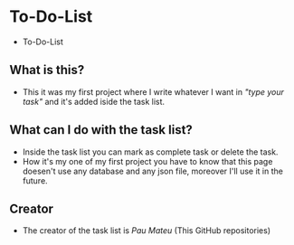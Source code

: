 # To-Do-List
 - To-Do-List
## What is this?
 - This it was my first project where I write whatever I want in *"type your task"*
   and it's added iside the task list.
## What can I do with the task list?
  - Inside the task list you can mark as complete task or delete the task.
  - How it's my one of my first project you have to know that this page doesen't
    use any database and any json file, moreover I'll use it in the future.

## Creator
  - The creator of the task list is *Pau Mateu* (This GitHub repositories)
